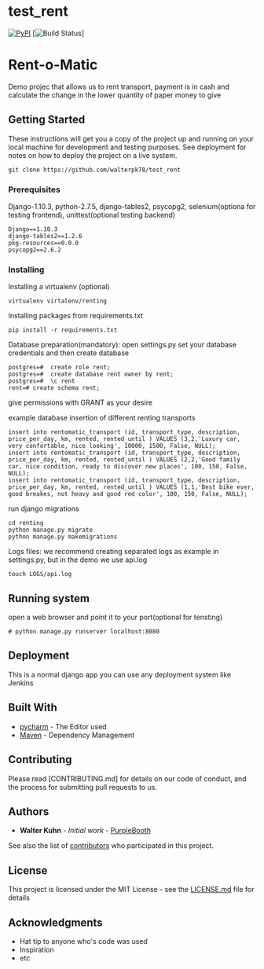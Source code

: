 # test_rent
[![PyPI](https://img.shields.io/pypi/pyversions/superset.svg?maxAge=2592000)](https://pypi.python.org/)
[![Build Status](https://travis-ci.org/airbnb/superset.svg?branch=master)]


# Rent-o-Matic

Demo projec that allows us to rent transport, payment is in cash and calculate the change in the lower quantity of paper money to give

## Getting Started

These instructions will get you a copy of the project up and running on your local machine for development and testing purposes. See deployment for notes on how to deploy the project on a live system.
```
git clone https://github.com/walterpk78/test_rent
```
### Prerequisites

Django-1.10.3, python-2.7.5, django-tables2, psycopg2, selenium(optiona for testing frontend), unittest(optional testing backend)

```
Django==1.10.3
django-tables2==1.2.6
pkg-resources==0.0.0
psycopg2==2.6.2
```

### Installing
Installing a virtualenv (optional)
```
virtualenv virtalenv/renting
```
Installing packages from requirements.txt
```
pip install -r requirements.txt 
```

Database preparation(mandatory):
open settings.py set your database credentials and then create database
```
postgres=#  create role rent;
postgres=#  create database rent owner by rent;
postgres=#  \c rent
rent=# create schema rent;
```
give permissions with GRANT as your desire

example database insertion of different renting transports
```
insert into rentomatic_transport (id, transport_type, description, price_per_day, km, rented, rented_until ) VALUES (3,2,'Luxury car, very confortable, nice looking', 10000, 1500, False, NULL);
insert into rentomatic_transport (id, transport_type, description, price_per_day, km, rented, rented_until ) VALUES (2,2,'Good family car, nice condition, ready to discover new places', 100, 150, False, NULL);
insert into rentomatic_transport (id, transport_type, description, price_per_day, km, rented, rented_until ) VALUES (1,1,'Best bike ever, good breakes, not heavy and good red color', 100, 150, False, NULL);
```
run django migrations
```
cd renting
python manage.py migrate
python manage.py makemigrations
```
Logs files: we recommend creating separated logs as example in settings.py, but in the demo we use api.log
```
touch LOGS/api.log

```
## Running system
open a web browser and point it to your port(optional for tensting)
```
# python manage.py runserver localhost:8080
```

## Deployment

This is a normal django app you can use any deployment system like Jenkins


## Built With

* [pycharm](https://www.jetbrains.com) - The Editor used
* [Maven](https://maven.apache.org/) - Dependency Management

## Contributing

Please read [CONTRIBUTING.md] for details on our code of conduct, and the process for submitting pull requests to us.

## Authors

* **Walter Kuhn** - *Initial work* - [PurpleBooth](https://github.com/walterpk78)

See also the list of [contributors](https://github.com/your/project/contributors) who participated in this project.

## License

This project is licensed under the MIT License - see the [LICENSE.md](LICENSE.md) file for details

## Acknowledgments

* Hat tip to anyone who's code was used
* Inspiration
* etc


